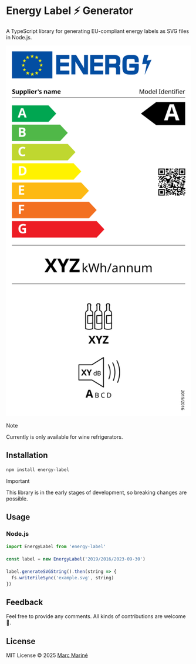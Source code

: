 # Energy Label ⚡ Generator

A TypeScript library for generating EU-compliant energy labels as SVG files in Node.js.

![Energy label example of wine refrigerator](https://raw.githubusercontent.com/marcmarine/energy-label/refs/heads/main/example.svg)

> [!NOTE]
> Currently is only available for wine refrigerators.

## Installation

```bash
npm install energy-label
```

> [!IMPORTANT]
> This library is in the early stages of development, so breaking changes are possible.

## Usage

### Node.js

```js
import EnergyLabel from 'energy-label'

const label = new EnergyLabel('2019/2016/2023-09-30')

label.generateSVGString().then(string => {
  fs.writeFileSync('example.svg', string)
})
```

## Feedback

Feel free to provide any comments. All kinds of contributions are welcome 🚀.

## License

MIT License © 2025 [Marc Mariné](https://github.com/marcmarine)
